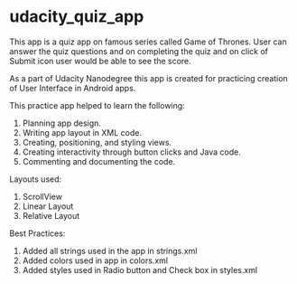 # udacity_quiz_app
This app is a quiz app on famous series called Game of Thrones.
User can answer the quiz questions and on completing the quiz and on click of Submit icon user would be able to see the score.

As a part of Udacity Nanodegree this app is created for practicing creation of User Interface in Android apps.

This practice app helped to learn the following: 

1) Planning app design.
2) Writing app layout in XML code.
3) Creating, positioning, and styling views.
4) Creating interactivity through button clicks and Java code.
5) Commenting and documenting the code.

Layouts used:
1) ScrollView
2) Linear Layout
3) Relative Layout

Best Practices:
1) Added all strings used in the app in strings.xml
2) Added colors used in app in 	colors.xml
3) Added styles used in Radio button and Check box in styles.xml